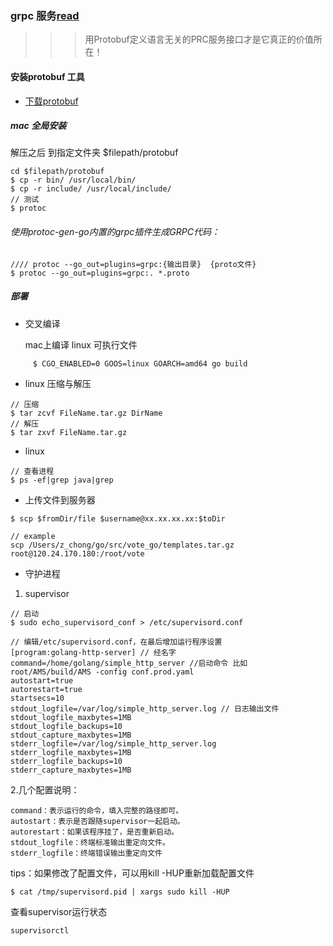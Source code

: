 ### grpc 服务[read](https://github.com/chong0808/advanced-go-programming-book/blob/master/ch4-rpc/ch4-02-pb-intro.md)
>>> 用Protobuf定义语言无关的PRC服务接口才是它真正的价值所在！
#### 安装protobuf 工具

- [下载protobuf](https://github.com/protocolbuffers/protobuf/releases)
##### mac 全局安装
解压之后 到指定文件夹 $filepath/protobuf
```
cd $filepath/protobuf
$ cp -r bin/ /usr/local/bin/
$ cp -r include/ /usr/local/include/
// 测试
$ protoc
```


###### 使用protoc-gen-go内置的grpc插件生成GRPC代码：
```
//// protoc --go_out=plugins=grpc:{输出目录}  {proto文件}
$ protoc --go_out=plugins=grpc:. *.proto
```



##### 部署

- 交叉编译

    mac上编译 linux 可执行文件
````$xslt
     $ CGO_ENABLED=0 GOOS=linux GOARCH=amd64 go build
````
   
- linux 压缩与解压
 ```$xslt
// 压缩
$ tar zcvf FileName.tar.gz DirName
// 解压
$ tar zxvf FileName.tar.gz
 
````

- linux 
```$xslt
// 查看进程
$ ps -ef|grep java|grep
```

- 上传文件到服务器

 ```$xslt
$ scp $fromDir/file $username@xx.xx.xx.xx:$toDir

// example 
 scp /Users/z_chong/go/src/vote_go/templates.tar.gz root@120.24.170.180:/root/vote

```

- 守护进程

1. supervisor 
```$xslt
// 启动 
$ sudo echo_supervisord_conf > /etc/supervisord.conf

// 编辑/etc/supervisord.conf，在最后增加运行程序设置
[program:golang-http-server] // 经名字
command=/home/golang/simple_http_server //启动命令 比如 root/AMS/build/AMS -config conf.prod.yaml
autostart=true
autorestart=true
startsecs=10
stdout_logfile=/var/log/simple_http_server.log // 日志输出文件
stdout_logfile_maxbytes=1MB
stdout_logfile_backups=10
stdout_capture_maxbytes=1MB
stderr_logfile=/var/log/simple_http_server.log
stderr_logfile_maxbytes=1MB
stderr_logfile_backups=10
stderr_capture_maxbytes=1MB
```
2.几个配置说明：
````$xslt
command：表示运行的命令，填入完整的路径即可。
autostart：表示是否跟随supervisor一起启动。
autorestart：如果该程序挂了，是否重新启动。
stdout_logfile：终端标准输出重定向文件。
stderr_logfile：终端错误输出重定向文件
````
tips：如果修改了配置文件，可以用kill -HUP重新加载配置文件
```$xslt
$ cat /tmp/supervisord.pid | xargs sudo kill -HUP
```
查看supervisor运行状态
```$xslt
supervisorctl
```